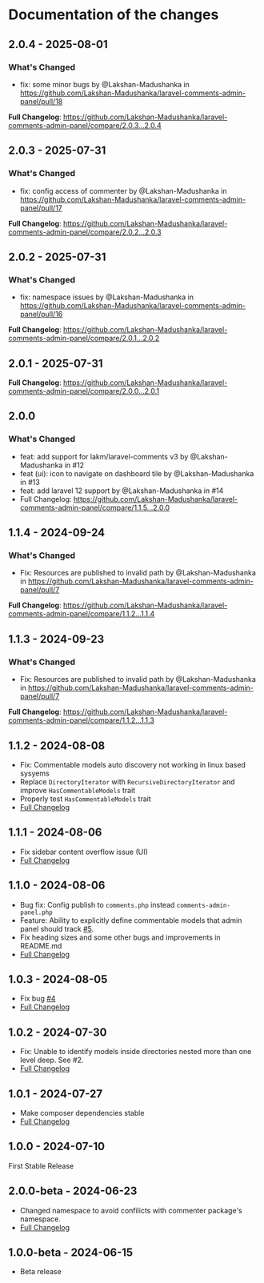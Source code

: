 # Documentation of the changes

## 2.0.4 - 2025-08-01

### What's Changed

* fix: some minor bugs by @Lakshan-Madushanka in https://github.com/Lakshan-Madushanka/laravel-comments-admin-panel/pull/18

**Full Changelog**: https://github.com/Lakshan-Madushanka/laravel-comments-admin-panel/compare/2.0.3...2.0.4

## 2.0.3 - 2025-07-31

### What's Changed

* fix: config access of commenter by @Lakshan-Madushanka in https://github.com/Lakshan-Madushanka/laravel-comments-admin-panel/pull/17

**Full Changelog**: https://github.com/Lakshan-Madushanka/laravel-comments-admin-panel/compare/2.0.2...2.0.3

## 2.0.2 - 2025-07-31

### What's Changed

* fix: namespace issues by @Lakshan-Madushanka in https://github.com/Lakshan-Madushanka/laravel-comments-admin-panel/pull/16

**Full Changelog**: https://github.com/Lakshan-Madushanka/laravel-comments-admin-panel/compare/2.0.1...2.0.2

## 2.0.1 - 2025-07-31

**Full Changelog**: https://github.com/Lakshan-Madushanka/laravel-comments-admin-panel/compare/2.0.0...2.0.1

## 2.0.0

### What's Changed

* feat: add support for lakm/laravel-comments v3 by @Lakshan-Madushanka in #12
* feat (ui): icon to navigate on dashboard tile by @Lakshan-Madushanka in #13
* feat: add laravel 12 support by @Lakshan-Madushanka in #14
* Full Changelog: https://github.com/Lakshan-Madushanka/laravel-comments-admin-panel/compare/1.1.5...2.0.0

## 1.1.4 - 2024-09-24

### What's Changed

* Fix: Resources are published to invalid path by @Lakshan-Madushanka in https://github.com/Lakshan-Madushanka/laravel-comments-admin-panel/pull/7

**Full Changelog**: https://github.com/Lakshan-Madushanka/laravel-comments-admin-panel/compare/1.1.2...1.1.4

## 1.1.3 - 2024-09-23

### What's Changed

* Fix: Resources are published to invalid path by @Lakshan-Madushanka in https://github.com/Lakshan-Madushanka/laravel-comments-admin-panel/pull/7

**Full Changelog**: https://github.com/Lakshan-Madushanka/laravel-comments-admin-panel/compare/1.1.2...1.1.3

## 1.1.2 - 2024-08-08

* Fix: Commentable models auto discovery not working in linux based sysyems
* Replace `DirectoryIterator` with `RecursiveDirectoryIterator` and improve `HasCommentableModels` trait
* Properly test `HasCommentableModels` trait
* [Full Changelog](https://github.com/Lakshan-Madushanka/laravel-comments-admin-panel/compare/1.1.2...1.1.1)

## 1.1.1 - 2024-08-06

* Fix sidebar content overflow issue (UI)
* [Full Changelog](https://github.com/Lakshan-Madushanka/laravel-comments-admin-panel/compare/1.1.0...1.1.1)

## 1.1.0 - 2024-08-06

* Bug fix: Config publish to `comments.php` instead `comments-admin-panel.php`
* Feature: Ability to explicitly define commentable models that admin panel should track [#5](https://github.com/Lakshan-Madushanka/laravel-comments-admin-panel/issues/5).
* Fix heading sizes and some other bugs and improvements in README.md
* [Full Changelog](https://github.com/Lakshan-Madushanka/laravel-comments-admin-panel/compare/1.0.3...1.1.0)

## 1.0.3 - 2024-08-05

* Fix bug [#4](https://github.com/Lakshan-Madushanka/laravel-comments-admin-panel/issues/4)
* [Full Changelog](https://github.com/Lakshan-Madushanka/laravel-comments-admin-panel/compare/1.0.2...1.0.3)

## 1.0.2 - 2024-07-30

* Fix: Unable to identify models inside directories nested more than one level deep. See #2.
* [Full Changelog](https://github.com/Lakshan-Madushanka/laravel-comments-admin-panel/compare/1.0.1...1.0.2)

## 1.0.1 - 2024-07-27

- Make composer dependencies stable
- [Full Changelog](https://github.com/Lakshan-Madushanka/laravel-comments-admin-panel/compare/1.0.0...1.0.1)

## 1.0.0 - 2024-07-10

First Stable Release

## 2.0.0-beta - 2024-06-23

- Changed namespace to avoid confilicts with commenter package's namespace.
- [Full Changelog](https://github.com/Lakshan-Madushanka/laravel-comments-admin-panel/compare/1.0.0-beta...2.0.0-beta)

## 1.0.0-beta - 2024-06-15

- Beta release
